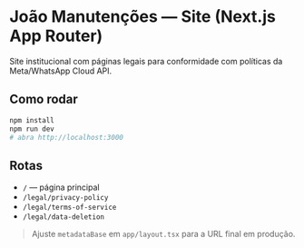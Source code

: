 # João Manutenções — Site (Next.js App Router)

Site institucional com páginas legais para conformidade com políticas da Meta/WhatsApp Cloud API.

## Como rodar

```bash
npm install
npm run dev
# abra http://localhost:3000
```

## Rotas

- `/` — página principal
- `/legal/privacy-policy`
- `/legal/terms-of-service`
- `/legal/data-deletion`

> Ajuste `metadataBase` em `app/layout.tsx` para a URL final em produção.
